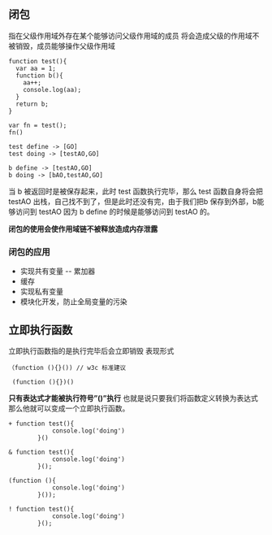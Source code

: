 ## 闭包
指在父级作用域外存在某个能够访问父级作用域的成员
将会造成父级的作用域不被销毁，成员能够操作父级作用域
```
function test(){
  var aa = 1;
  function b(){
    aa++;
    console.log(aa);
  }
  return b;
}

var fn = test();
fn()
```
```
test define -> [GO]
test doing -> [testAO,GO]

b define -> [testAO,GO]
b doing -> [bAO,testAO,GO]
```
当 b 被返回时是被保存起来，此时 test 函数执行完毕，那么 test 函数自身将会把 testAO 出栈，自己找不到了，但是此时还没有完，由于我们把b 保存到外部，b能够访问到 testAO 因为 b define 的时候是能够访问到 testAO 的。

**闭包的使用会使作用域链不被释放造成内存泄露**
### 闭包的应用
+ 实现共有变量 -- 累加器
+ 缓存
+ 实现私有变量
+ 模块化开发，防止全局变量的污染

## 立即执行函数
立即执行函数指的是执行完毕后会立即销毁
表现形式
```
（function (){}()) // w3c 标准建议 

 (function (){})()
```
**只有表达式才能被执行符号”()”执行**
也就是说只要我们将函数定义转换为表达式那么他就可以变成一个立即执行函数。
```
+ function test(){
            console.log('doing')
        }()

& function test(){
            console.log('doing')
        }();

(function (){
            console.log('doing')
        }());

! function test(){
            console.log('doing')
        }();
```


